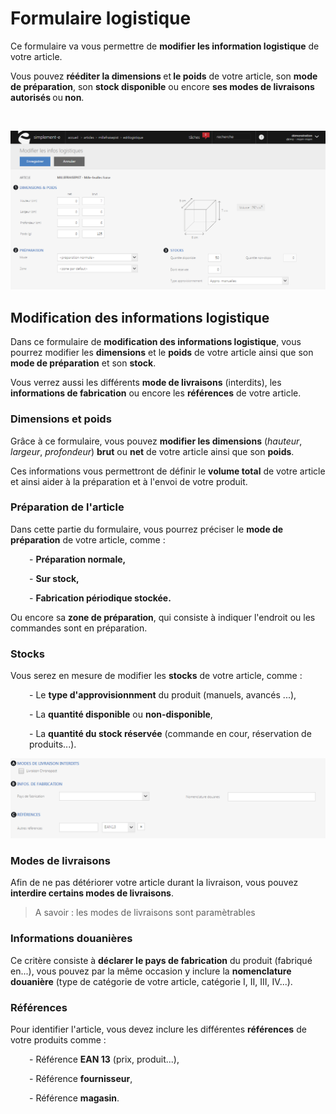 # Formulaire logistique


<p>Ce formulaire va vous permettre de <strong>modifier les information logistique</strong> de votre article.</p>
<p>Vous pouvez <strong>r&eacute;&eacute;diter la dimensions </strong>et<strong> le poids</strong> de votre article, son <strong>mode de pr&eacute;paration</strong>, son <strong>stock disponible</strong> ou encore <strong>ses modes de livraisons autoris&eacute;s </strong>ou<strong> non</strong>.</p>
<p>&nbsp;</p>


![editlogistique-screenshotciappsimplementecom20150810133311](images/editlogistique-screenshotciappsimplementecom20150810133311.png)


<h2>Modification des informations logistique</h2>
<p>Dans ce formulaire de <strong>modification des informations logistique</strong>, vous pourrez modifier les <strong>dimensions</strong> et le <strong>poids</strong> de votre article ainsi que son <strong>mode de pr&eacute;paration</strong> et son <strong>stock</strong>.</p>
<p>Vous verrez aussi les diff&eacute;rents <strong>mode de livraisons</strong> (interdits), les <strong>informations de fabrication</strong> ou encore les <strong>r&eacute;f&eacute;rences</strong> de votre article.</p>


<h3>Dimensions et poids</h3>
<p>Gr&acirc;ce &agrave; ce formulaire, vous pouvez <strong>modifier les dimensions</strong> (<em>hauteur</em>, <em>largeur</em>, <em>profondeur</em>) <strong>brut</strong> ou <strong>net</strong> de votre article ainsi que son <strong>poids</strong>.</p>
<p>Ces informations vous permettront de d&eacute;finir le <strong>volume total</strong> de votre article et ainsi aider &agrave; la pr&eacute;paration et &agrave; l'envoi de votre produit.</p>
<h3>Pr&eacute;paration de l'article</h3>
<p>Dans cette partie du formulaire, vous pourrez pr&eacute;ciser le <strong>mode de pr&eacute;paration</strong> de votre article, comme :</p>
<p style="padding-left: 30px;">- <strong>Pr&eacute;paration normale,</strong></p>
<p style="padding-left: 30px;">- <strong>Sur stock,</strong></p>
<p style="padding-left: 30px;">- <strong>Fabrication p&eacute;riodique stock&eacute;e.</strong></p>
<p>Ou encore sa <strong>zone de pr&eacute;paration</strong>, qui consiste &agrave; indiquer l'endroit ou les commandes sont en pr&eacute;paration.</p>
<h3>Stocks</h3>
<p>Vous serez en mesure de modifier les <strong>stocks</strong> de votre article, comme :</p>
<p style="padding-left: 30px;">- Le <strong>type d'approvisionnment</strong> du produit (manuels, avanc&eacute;s ...),</p>
<p style="padding-left: 30px;">- La <strong>quantit&eacute; disponible</strong> ou <strong>non-disponible</strong>,</p>
<p style="padding-left: 30px;">- La <strong>quantit&eacute; du stock r&eacute;serv&eacute;e</strong> (commande en cour, r&eacute;servation de produits...).</p>


![editlogistique-screenshotciappsimplementecom20150810133327](images/editlogistique-screenshotciappsimplementecom20150810133327.png)


<h3>Modes de livraisons</h3>
<p>Afin de ne pas d&eacute;t&eacute;riorer votre article durant la livraison, vous pouvez <strong>interdire certains modes de livraisons</strong>.</p>
<blockquote>
<p>A savoir : les modes de livraisons sont param&egrave;trables</p>
</blockquote>
<h3>Informations douani&egrave;res</h3>
<p>Ce crit&egrave;re consiste &agrave; <strong>d&eacute;clarer le pays de fabrication</strong> du produit (fabriqu&eacute; en...), vous pouvez par la m&ecirc;me occasion y inclure la <strong>nomenclature douani&egrave;re</strong> (type de cat&eacute;gorie de votre article, cat&eacute;gorie I, II, III, IV...).</p>
<h3>R&eacute;f&eacute;rences</h3>
<p>Pour identifier l'article, vous devez inclure les diff&eacute;rentes <strong>r&eacute;f&eacute;rences</strong> de votre produits comme :</p>
<p style="padding-left: 30px;">- R&eacute;f&eacute;rence <strong>EAN 13</strong> (prix, produit...),</p>
<p style="padding-left: 30px;">- R&eacute;f&eacute;rence <strong>fournisseur</strong>,</p>
<p style="padding-left: 30px;">- R&eacute;f&eacute;rence <strong>magasin</strong>.</p>

